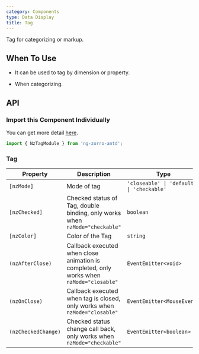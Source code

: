 ```yaml
---
category: Components
type: Data Display
title: Tag
---
```


Tag for categorizing or markup.

## When To Use

- It can be used to tag by dimension or property.

- When categorizing.

## API

### Import this Component Individually

You can get more detail [here](/docs/getting-started/en#import-a-component-individually).

```ts
import { NzTagModule } from 'ng-zorro-antd';
```

### Tag

| Property | Description | Type | Default |
| -------- | ----------- | ---- | ------- |
| `[nzMode]` | Mode of tag | `'closeable' \| 'default' \| 'checkable'` | `'default'` |
| `[nzChecked]` | Checked status of Tag, double binding, only works when `nzMode="checkable"` | `boolean` | `false` |
| `[nzColor]` | Color of the Tag | `string` | - |
| `(nzAfterClose)` | Callback executed when close animation is completed, only works when `nzMode="closable"` | `EventEmitter<void>` | - |
| `(nzOnClose)` | Callback executed when tag is closed, only works when `nzMode="closable"`| `EventEmitter<MouseEvent>` | - |
| `(nzCheckedChange)` | Checked status change call back, only works when `nzMode="checkable"` | `EventEmitter<boolean>` | - |
